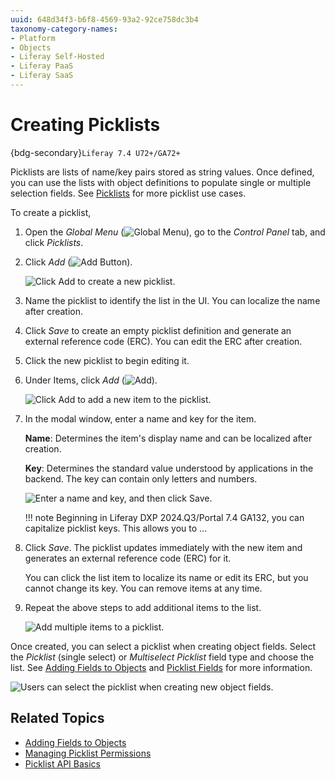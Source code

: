 ```yaml
---
uuid: 648d34f3-b6f8-4569-93a2-92ce758dc3b4
taxonomy-category-names:
- Platform
- Objects
- Liferay Self-Hosted
- Liferay PaaS
- Liferay SaaS
---
```

# Creating Picklists

{bdg-secondary}`Liferay 7.4 U72+/GA72+`

Picklists are lists of name/key pairs stored as string values. Once defined, you can use the lists with object definitions to populate single or multiple selection fields. See [Picklists](../picklists.md) for more picklist use cases.

To create a picklist,

1. Open the *Global Menu* (![Global Menu](../../../images/icon-applications-menu.png)), go to the *Control Panel* tab, and click *Picklists*.

1. Click *Add* (![Add Button](../../../images/icon-add.png)).

   ![Click Add to create a new picklist.](./creating-picklists/images/01.png)

1. Name the picklist to identify the list in the UI. You can localize the name after creation.

1. Click *Save* to create an empty picklist definition and generate an external reference code (ERC). You can edit the ERC after creation.

1. Click the new picklist to begin editing it.

1. Under Items, click *Add* (![Add](../../../images/icon-add.png)).

   ![Click Add to add a new item to the picklist.](./creating-picklists/images/02.png)

1. In the modal window, enter a name and key for the item.

   **Name**: Determines the item's display name and can be localized after creation.

   **Key**: Determines the standard value understood by applications in the backend. The key can contain only letters and numbers.

   ![Enter a name and key, and then click Save.](./creating-picklists/images/03.png)

   !!! note
       Beginning in Liferay DXP 2024.Q3/Portal 7.4 GA132, you can capitalize picklist keys. This allows you to ...

1. Click *Save*. The picklist updates immediately with the new item and generates an external reference code (ERC) for it.

   You can click the list item to localize its name or edit its ERC, but you cannot change its key. You can remove items at any time.

1. Repeat the above steps to add additional items to the list.

   ![Add multiple items to a picklist.](./creating-picklists/images/04.png)

Once created, you can select a picklist when creating object fields. Select the *Picklist* (single select) or *Multiselect Picklist* field type and choose the list. See [Adding Fields to Objects](../creating-and-managing-objects/fields/adding-fields-to-objects.md) and [Picklist Fields](../creating-and-managing-objects/fields/picklist-fields.md) for more information. 

![Users can select the picklist when creating new object fields.](./creating-picklists/images/05.png)

## Related Topics

* [Adding Fields to Objects](../creating-and-managing-objects/fields/adding-fields-to-objects.md)
* [Managing Picklist Permissions](./managing-picklist-permissions.md)
* [Picklist API Basics](./picklists-api-basics.md)
